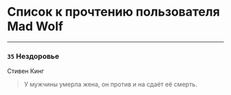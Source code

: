 # Список к прочтению пользователя Mad Wolf
---

### `35` Нездоровье
Стивен Кинг
> У мужчины умерла жена, он против и на сдаёт её смерть.

